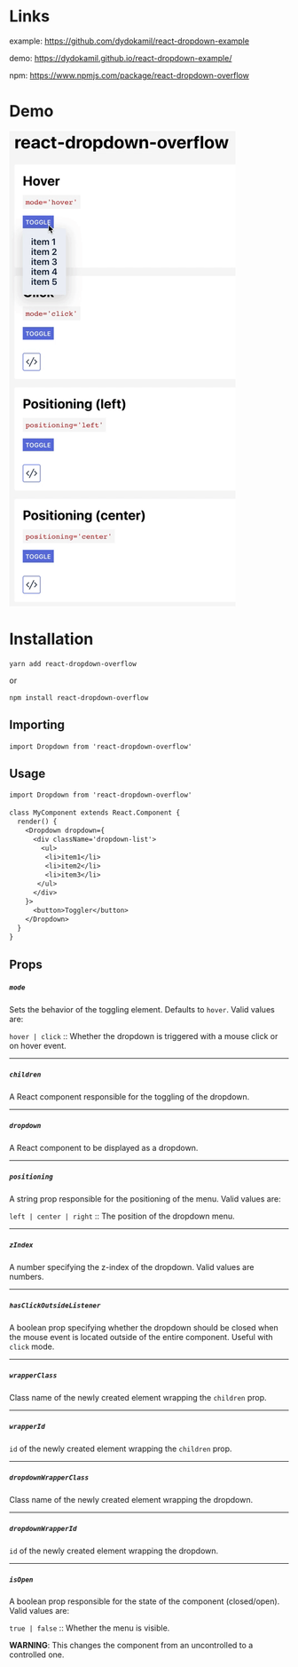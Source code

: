 # Links

example: https://github.com/dydokamil/react-dropdown-example

demo: https://dydokamil.github.io/react-dropdown-example/

npm: https://www.npmjs.com/package/react-dropdown-overflow

# Demo

![alt text](https://raw.githubusercontent.com/dydokamil/react-dropdown-example/master/static/dropdown.gif "dropdown demo")

# Installation

    yarn add react-dropdown-overflow

or

    npm install react-dropdown-overflow

## Importing

    import Dropdown from 'react-dropdown-overflow'

## Usage

    import Dropdown from 'react-dropdown-overflow'

    class MyComponent extends React.Component {
      render() {
        <Dropdown dropdown={
          <div className='dropdown-list'>
            <ul>
             <li>item1</li>
             <li>item2</li>
             <li>item3</li>
           </ul>
          </div>
        }>
          <button>Toggler</button>
        </Dropdown>
      }
    }

## Props

##### `mode`

Sets the behavior of the toggling element. Defaults to `hover`. Valid values are:

`hover | click` :: Whether the dropdown is triggered with a mouse click or on hover event.

---

##### `children`

A React component responsible for the toggling of the dropdown.

---

##### `dropdown`

A React component to be displayed as a dropdown.

---

##### `positioning`

A string prop responsible for the positioning of the menu. Valid values are:

`left | center | right` :: The position of the dropdown menu.

---

##### `zIndex`

A number specifying the z-index of the dropdown. Valid values are numbers.

---

##### `hasClickOutsideListener`

A boolean prop specifying whether the dropdown should be closed when the mouse event is located outside of the entire component. Useful with `click` mode.

---

##### `wrapperClass`

Class name of the newly created element wrapping the `children` prop.

---

##### `wrapperId`

`id` of the newly created element wrapping the `children` prop.

---

##### `dropdownWrapperClass`

Class name of the newly created element wrapping the dropdown.

---

##### `dropdownWrapperId`

`id` of the newly created element wrapping the dropdown.

---

##### `isOpen`

A boolean prop responsible for the state of the component (closed/open). Valid values are:

`true | false` :: Whether the menu is visible.

**WARNING**: This changes the component from an uncontrolled to a controlled one.
